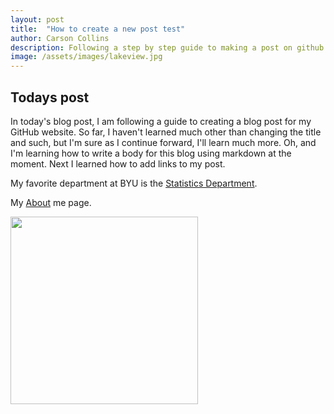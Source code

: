 ```yaml
---
layout: post
title:  "How to create a new post test"
author: Carson Collins
description: Following a step by step guide to making a post on github.
image: /assets/images/lakeview.jpg
---
```


## Todays post

In today's blog post, I am following a guide to creating a blog post for my GitHub website. So far, I haven't learned much other than changing the title and such, but I'm sure as I continue forward, I'll learn much more. Oh, and I'm learning how to write a body for this blog using markdown at the moment. Next I learned how to add links to my post. 

My favorite department at BYU is the [Statistics Department](https://statistics.byu.edu).

My [About]({{site.url}}/{{site.baseurl}}/about) me page.

<img src="{{site.url}}/{{site.baseurl}}/assets/images/lakeview.jpg" alt="" style="width:300px;"/>
